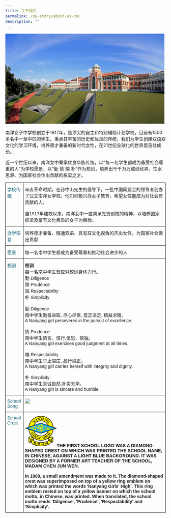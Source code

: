 ```yaml
---
title: 关于我们
permalink: /ny-story/about-us-cn/
description: ""
---
```

<img src="/images/school_facade_new.jpg" style="width:500px">

南洋女子中学校创立于1917年，是顶尖的自主和特别辅助计划学校，目前有1500多名中一至中四的学生。秉承其丰富的历史和优良的传统，我们为学生创建双语双文化的学习环境，培养德才兼备的新时代女性，在21世纪全球化的世界里茁壮成长。.

近一个世纪以来，南洋女中秉承优良华族传统，以“每一名学生都成为备受社会尊重的人”为学校愿景，以“勤 慎 端 朴”作为校训，培养出千千万万成绩优异、饮水思源、为国家社会作出贡献的栋梁之才。

<style type="text/css">
.tg  {border-collapse:collapse;border-spacing:0;}
.tg td{border-color:black;border-style:solid;border-width:1px;font-family:Arial, sans-serif;font-size:14px;
  overflow:hidden;padding:10px 5px;word-break:normal;}
.tg th{border-color:black;border-style:solid;border-width:1px;font-family:Arial, sans-serif;font-size:14px;
  font-weight:normal;overflow:hidden;padding:10px 5px;word-break:normal;}
.tg .tg-jt2s{color:#055b74;text-align:left;vertical-align:top}
.tg .tg-0lax{text-align:left;vertical-align:top}
</style>
<table class="tg">
<thead>
  <tr>
    <th class="tg-jt2s">学校传统</th>
    <th class="tg-0lax">辛亥革命时期，在孙中山先生的倡导下，一批中国同盟会的领导者创办了公立南洋女学校。他们积极兴办女子教育，希望女性能成为对社会有贡献的人。<br><br>
自1917年建校以来，南洋女中一直秉承先贤创校的精神，以培养国家栋梁及富有文化素质的女子为目标。</th>
  </tr>
</thead>
<tbody>
  <tr>
    <td class="tg-jt2s">办学宗旨</td>
		<td class="tg-0lax">培养德才兼备、精通双语、具有双文化视角的杰出女性，为国家社会做出贡献</td>
  </tr>
  <tr>
    <td class="tg-jt2s">愿景</td>
	<td class="tg-0lax">每一名南中学生都成为备受尊重和推动社会进步的人</td>
  </tr>
  <tr>
    <td class="tg-jt2s">校训 </td>
	<td class="tg-0lax"><b>校训</b><br>每一名南中学生皆应对校训身体力行。<br>  
勤 Diligence<br>  
慎 Prudence<br>  
端 Respectability<br>  
朴 Simplicity<br>
<br>
勤 Diligence<br>  
南中学生勤奋进取, 尽心尽责, 意志坚定, 精益求精。<br>  
A Nanyang girl perseveres in the pursuit of excellence.<br>
<br>
慎 Prudence<br>  
南中学生慎言、慎行,慎思、慎独。<br>  
A Nanyang girl exercises good judgment at all times.<br>
<br>
端 Respectability <br> 
南中学生举止端庄, 品行端正。  <br>
A Nanyang girl carries herself with integrity and dignity.<br>
<br>
朴 Simplicity<br> 
南中学生真诚自然,朴实无华。  <br>
A Nanyang girl is sincere and humble.</td>
  </tr>
  <tr>
    <td class="tg-jt2s">School<br>Song</td>
    <td class="tg-0lax"><img src="/images/schoolsonglyrics.png" style="width:400px"></td>
  </tr>
  <tr>
    <td class="tg-jt2s">School<br>Crest</td>
    <td class="tg-0lax"><span style="font-weight:bold"><img src="/images/school-crest.png" style="width:100px">THE FIRST SCHOOL LOGO WAS A DIAMOND-SHAPED CREST ON WHICH WAS PRINTED THE SCHOOL NAME, IN CHINESE, AGAINST A LIGHT BLUE BACKGROUND. IT WAS DESIGNED BY A FORMER ART TEACHER OF THE SCHOOL, MADAM CHEN JUN WEN.<br><br>In 1968, a small amendment was made to it. The diamond-shaped crest was superimposed on top of a yellow ring emblem on which was printed the words 'Nanyang Girls' High'. This ring emblem rested on top of a yellow banner on which the school motto, in Chinese, was printed. When translated, the school motto reads 'Diligence', 'Prudence', 'Respectability' and 'Simplicity'.</span></td>
  </tr>
</tbody>
</table>